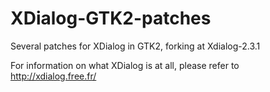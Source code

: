 XDialog-GTK2-patches
====================

Several patches for XDialog in GTK2, forking at Xdialog-2.3.1

For information on what XDialog is at all, please refer to http://xdialog.free.fr/


